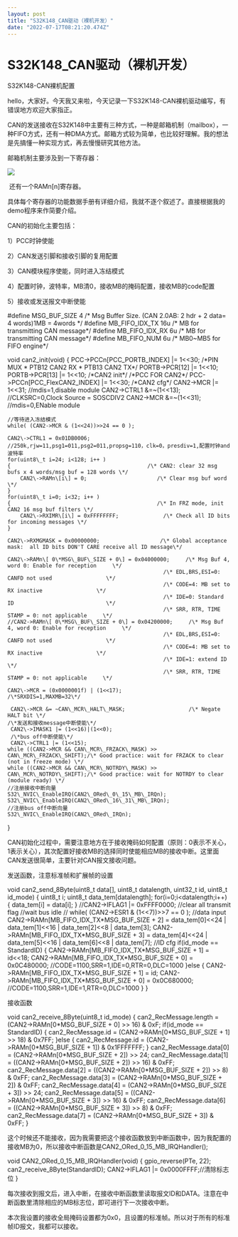 ```yaml
---
layout: post
title: "S32K148_CAN驱动（裸机开发）"
date: "2022-07-17T08:21:20.474Z"
---
```

S32K148\_CAN驱动（裸机开发）
====================

S32K148-CAN裸机配置

hello，大家好。今天我又来啦，今天记录一下S32K148-CAN裸机驱动编写，有错误地方欢迎大家指正。

CAN的发送接收在S32K148中主要有三种方式，一种是邮箱机制（mailbox），一种FIFO方式，还有一种DMA方式。邮箱方式较为简单，也比较好理解。我的想法是先搞懂一种实现方式，再去慢慢研究其他方法。

邮箱机制主要涉及到一下寄存器：

![](https://img2022.cnblogs.com/blog/1437179/202207/1437179-20220717155005009-393907403.png)

 还有一个RAMn\[n\]寄存器。

具体每个寄存器的功能数据手册有详细介绍，我就不逐个叙述了。直接根据我的demo程序来作简要介绍。

CAN的初始化主要包括：

1）PCC时钟使能

2）CAN发送引脚和接收引脚的复用配置

3）CAN模块程序使能，同时进入冻结模式

4）配置时钟，波特率，MB清0，接收MB的掩码配置，接收MB的code配置

5）接收或发送报文中断使能

#define MSG\_BUF\_SIZE        4      /\* Msg Buffer Size. (CAN 2.0AB: 2 hdr +  2 data= 4 words)1MB = 4words \*/
#define MB\_FIFO\_IDX\_TX      16u   /\* MB for transmitting CAN message\*/
#define MB\_FIFO\_IDX\_RX      6u    /\* MB for transmitting CAN message\*/
#define MB\_FIFO\_NUM         6u    /\* MB0~MB5 for FIFO engine\*/

void can2\_init(void)
{
    PCC\->PCCn\[PCC\_PORTB\_INDEX\] |= 1<<30;
    /\*PIN MUX
     \* PTB12 CAN2 RX
     \* PTB13 CAN2 TX\*/
    PORTB\->PCR\[12\] |= 1<<10;
    PORTB\->PCR\[13\] |= 1<<10;
    /\*CAN2 init\*/
    /\*PCC FOR CAN2\*/
    PCC\->PCCn\[PCC\_FlexCAN2\_INDEX\] |= 1<<30;
    /\*CAN2 cfg\*/
    CAN2\->MCR |= 1<<31;         //mdis=1,disable module
    CAN2->CTRL1 &=~(1<<13);     //CLKSRC=0,Clock Source = SOSCDIV2
    CAN2->MCR &=~(1<<31);       //mdis=0,ENable module

    //等待进入冻结模式
    while( (CAN2->MCR & (1<<24))>>24 == 0 );

    CAN2\->CTRL1 = 0x01DB0006;                   //250k,rjw=11,psg1=011,psg2=011,propsg=110，clk=0，presdiv=1,配置时钟and波特率
    for(uint8\_t i=24; i<128; i++ )
    {                                           /\* CAN2: clear 32 msg bufs x 4 words/msg buf = 128 words \*/
        CAN2\->RAMn\[i\] = 0;                      /\* Clear msg buf word \*/
    }
    for(uint8\_t i=0; i<32; i++ )
    {                                              /\* In FRZ mode, init CAN2 16 msg buf filters \*/
        CAN2\->RXIMR\[i\] = 0xFFFFFFFF;              /\* Check all ID bits for incoming messages \*/
    }

    CAN2\->RXMGMASK = 0x00000000;                   /\* Global acceptance mask:  all ID bits DON'T CARE receive all ID message\*/

    CAN2\->RAMn\[ 0\*MSG\_BUF\_SIZE + 0\] = 0x04000000;     /\* Msg Buf 4, word 0: Enable for reception     \*/
                                                     /\* EDL,BRS,ESI=0: CANFD not used                 \*/
                                                     /\* CODE=4: MB set to RX inactive                 \*/
                                                     /\* IDE=0: Standard ID                             \*/
                                                     /\* SRR, RTR, TIME STAMP = 0: not applicable     \*/
    //CAN2->RAMn\[ 0\*MSG\_BUF\_SIZE + 0\] = 0x04200000;     /\* Msg Buf 4, word 0: Enable for reception     \*/
                                                     /\* EDL,BRS,ESI=0: CANFD not used                 \*/
                                                     /\* CODE=4: MB set to RX inactive                 \*/
                                                     /\* IDE=1: extend ID                             \*/
                                                     /\* SRR, RTR, TIME STAMP = 0: not applicable     \*/

    CAN2\->MCR = (0x0000001f) | (1<<17);             /\*SRXDIS=1,MAXMB=32\*/

     CAN2\->MCR &= ~CAN\_MCR\_HALT\_MASK;                    /\* Negate HALT bit \*/
    /\*发送和接收message中断使能\*/
     CAN2\->IMASK1 |= (1<<16)|(1<<0);
     /\*bus off中断使能\*/
     CAN2\->CTRL1 |= (1<<15);
    while ((CAN2->MCR && CAN\_MCR\_FRZACK\_MASK) >> CAN\_MCR\_FRZACK\_SHIFT);/\* Good practice: wait for FRZACK to clear (not in freeze mode) \*/
    while ((CAN2->MCR && CAN\_MCR\_NOTRDY\_MASK) >> CAN\_MCR\_NOTRDY\_SHIFT);/\* Good practice: wait for NOTRDY to clear (module ready) \*/
    //注册接收中断向量
    S32\_NVIC\_EnableIRQ(CAN2\_ORed\_0\_15\_MB\_IRQn);
    S32\_NVIC\_EnableIRQ(CAN2\_ORed\_16\_31\_MB\_IRQn);
    //注册bus off中断向量
    S32\_NVIC\_EnableIRQ(CAN2\_ORed\_IRQn);
}

CAN初始化过程中，需要注意地方在于接收掩码如何配置（原则：0表示不关心，1表示关心），其次配置好接收MB的选择同时使能相应MB的接收中断。这里面CAN发送很简单，主要针对CAN报文接收问题。

发送函数，注意标准帧和扩展帧的设置

void can2\_send\_8Byte(uint8\_t data\[\], uint8\_t datalength, uint32\_t id, uint8\_t id\_mode)
{
    uint8\_t i;
    uint8\_t data\_tem\[datalength\];
    for(i=0;i<datalength;i++)
    {
        data\_tem\[i\] \= data\[i\];
    }
    //CAN2->IFLAG1 |= 0xFFFF0000; //clear all transmit flag
    //wait bus idle
//    while( (CAN2->ESR1 & (1<<7))>>7 == 0 );
    //data input
    CAN2->RAMn\[MB\_FIFO\_IDX\_TX\*MSG\_BUF\_SIZE + 2\] = data\_tem\[0\]<<24 | data\_tem\[1\]<<16 | data\_tem\[2\]<<8 | data\_tem\[3\];
    CAN2\->RAMn\[MB\_FIFO\_IDX\_TX\*MSG\_BUF\_SIZE + 3\] = data\_tem\[4\]<<24 | data\_tem\[5\]<<16 | data\_tem\[6\]<<8 | data\_tem\[7\];
    //ID cfg
    if(id\_mode == StandardID)
    {
        CAN2\->RAMn\[MB\_FIFO\_IDX\_TX\*MSG\_BUF\_SIZE + 1\] = id<<18;
        CAN2\->RAMn\[MB\_FIFO\_IDX\_TX\*MSG\_BUF\_SIZE + 0\] = 0x0C480000;   //CODE=1100,SRR=1,IDE=0,RTR=0,DLC=1000
    }else
    {
        CAN2\->RAMn\[MB\_FIFO\_IDX\_TX\*MSG\_BUF\_SIZE + 1\] = id;
        CAN2\->RAMn\[MB\_FIFO\_IDX\_TX\*MSG\_BUF\_SIZE + 0\] = 0x0C680000;   //CODE=1100,SRR=1,IDE=1,RTR=0,DLC=1000
    }
}

接收函数

void can2\_receive\_8Byte(uint8\_t id\_mode)
{
    can2\_RecMessage.length \= (CAN2->RAMn\[0\*MSG\_BUF\_SIZE + 0\] >> 16) & 0xF;
    if(id\_mode == StandardID)
    {
        can2\_RecMessage.id \= (CAN2->RAMn\[0\*MSG\_BUF\_SIZE + 1\] >> 18) & 0x7FF;
    }else
    {
        can2\_RecMessage.id \= (CAN2->RAMn\[0\*MSG\_BUF\_SIZE + 1\]) & 0x1FFFFFFF;
    }
    can2\_RecMessage.data\[0\] = (CAN2->RAMn\[0\*MSG\_BUF\_SIZE + 2\]) >> 24;
    can2\_RecMessage.data\[1\] = ((CAN2->RAMn\[0\*MSG\_BUF\_SIZE + 2\]) >> 16) & 0xFF;
    can2\_RecMessage.data\[2\] = ((CAN2->RAMn\[0\*MSG\_BUF\_SIZE + 2\]) >> 8) & 0xFF;
    can2\_RecMessage.data\[3\] = (CAN2->RAMn\[0\*MSG\_BUF\_SIZE + 2\]) & 0xFF;
    can2\_RecMessage.data\[4\] = (CAN2->RAMn\[0\*MSG\_BUF\_SIZE + 3\]) >> 24;
    can2\_RecMessage.data\[5\] = ((CAN2->RAMn\[0\*MSG\_BUF\_SIZE + 3\]) >> 16) & 0xFF;
    can2\_RecMessage.data\[6\] = ((CAN2->RAMn\[0\*MSG\_BUF\_SIZE + 3\]) >> 8) & 0xFF;
    can2\_RecMessage.data\[7\] = (CAN2->RAMn\[0\*MSG\_BUF\_SIZE + 3\]) & 0xFF;
}

这个时候还不能接收，因为我需要把这个接收函数放到中断函数中，因为我配置的接收MB为0，所以接收中断函数是CAN2\_ORed\_0\_15\_MB\_IRQHandler();

void CAN2\_ORed\_0\_15\_MB\_IRQHandler(void)
{
        gpio\_reverse(PTe, 22);
        can2\_receive\_8Byte(StandardID);
        CAN2\->IFLAG1 |= 0x0000FFFF;//清除标志位
}

每次接收到报文后，进入中断，在接收中断函数里读取报文ID和DATA。注意在中断函数里清除相应的MB标志位，即可进行下一次接收中断。

本次我设置的接收全局掩码设置都为0x0，且设置的标准帧。所以对于所有的标准帧ID报文，我都可以接收。